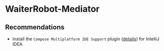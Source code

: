 # WaiterRobot-Mediator

## Recommendations

- Install the `Compose Multiplatform IDE Support`
  plugin ([details](https://plugins.jetbrains.com/plugin/16541-compose-multiplatform-ide-support)) for IntelliJ IDEA

